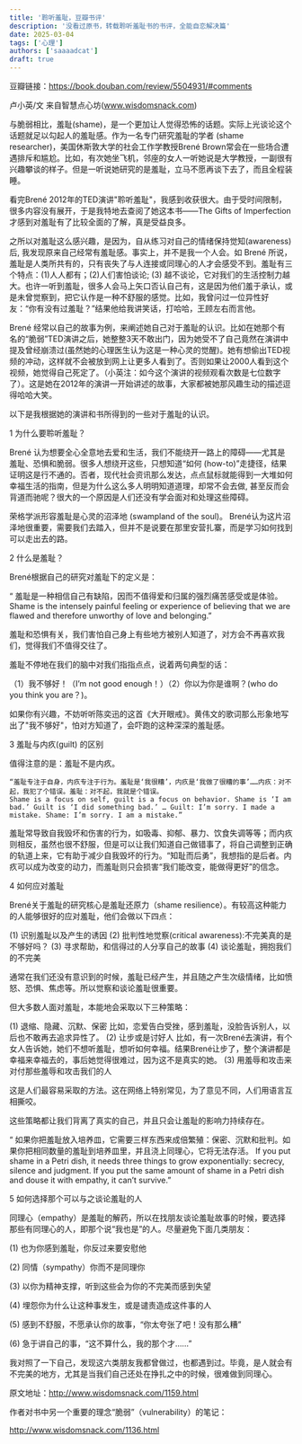 ```yaml
---
title: '聆听羞耻，豆瓣书评'
description: '没看过原书，转载聆听羞耻书的书评，全能自恋解决篇'
date: 2025-03-04
tags: ['心理']
authors: ['saaaadcat']
draft: true
---
```


豆瓣链接：https://book.douban.com/review/5504931/#comments

卢小英/文 来自智慧点心坊(www.wisdomsnack.com)

与脆弱相比，羞耻(shame)，是一个更加让人觉得恐怖的话题。实际上光谈论这个话题就足以勾起人的羞耻感。作为一名专门研究羞耻的学者 (shame researcher)，美国休斯敦大学的社会工作学教授Brené Brown常会在一些场合遭遇排斥和尴尬。比如，有次她坐飞机，邻座的女人一听她说是大学教授，一副很有兴趣攀谈的样子。但是一听说她研究的是羞耻，立马不愿再谈下去了，而且全程装睡。

看完Brené 2012年的TED演讲"聆听羞耻"，我感到收获很大。由于受时间限制，很多内容没有展开，于是我特地去查阅了她这本书——The Gifts of Imperfection才感到对羞耻有了比较全面的了解，真是受益良多。

之所以对羞耻这么感兴趣，是因为，自从练习对自己的情绪保持觉知(awareness)后, 我发现原来自己经常有羞耻感。事实上，并不是我一个人会。如 Brené 所说，羞耻是人类所共有的，只有丧失了与人连接或同理心的人才会感受不到。羞耻有三个特点：(1)人人都有；(2)人们害怕谈论; (3) 越不谈论，它对我们的生活控制力越大。也许一听到羞耻，很多人会马上矢口否认自己有，这是因为他们羞于承认，或是未曾觉察到，把它认作是一种不舒服的感觉。比如，我曾问过一位异性好友：“你有没有过羞耻？”结果他给我讲笑话，打哈哈，王顾左右而言他。

Brené 经常以自己的故事为例，来阐述她自己对于羞耻的认识。比如在她那个有名的“脆弱”TED演讲之后，她整整3天不敢出门，因为她受不了自己竟然在演讲中提及曾经崩溃过(虽然她的心理医生认为这是一种心灵的觉醒)。她有想偷出TED视频的冲动，这样就不会被放到网上让更多人看到了。否则如果让2000人看到这个视频，她觉得自己死定了。（小英注：如今这个演讲的视频观看次数是七位数字了）。这是她在2012年的演讲一开始讲述的故事，大家都被她那风趣生动的描述逗得哈哈大笑。

以下是我根据她的演讲和书所得到的一些对于羞耻的认识。

1 为什么要聆听羞耻？

Brené 认为想要全心全意地去爱和生活，我们不能绕开一路上的障碍——尤其是羞耻、恐惧和脆弱。很多人想绕开这些，只想知道“如何 (how-to)”走捷径，结果证明这是行不通的。否者，现代社会资讯那么发达，点点鼠标就能得到一大堆如何幸福生活的指南，但是为什么这么多人明明知道道理，却常不会去做, 甚至反而会背道而驰呢？很大的一个原因是人们还没有学会面对和处理这些障碍。

荣格学派形容羞耻是心灵的沼泽地 (swampland of the soul)。 Brené认为这片沼泽地很重要，需要我们去踏入，但并不是说要在那里安营扎寨，而是学习如何找到可以走出去的路。

2 什么是羞耻？

Brené根据自己的研究对羞耻下的定义是：

   “ 羞耻是一种相信自己有缺陷，因而不值得爱和归属的强烈痛苦感受或是体验。
    Shame is the intensely painful feeling or experience of believing that we are flawed and therefore unworthy of love and belonging.”

羞耻和恐惧有关，我们害怕自己身上有些地方被别人知道了，对方会不再喜欢我们，觉得我们不值得交往了。

羞耻不停地在我们的脑中对我们指指点点，说着两句典型的话：

（1）我不够好！（I’m not good enough！）（2）你以为你是谁啊？(who do you think you are？)。

如果你有兴趣，不妨听听陈奕迅的这首《大开眼戒》。黄伟文的歌词那么形象地写出了"我不够好"，怕对方知道了，会吓跑的这种深深的羞耻感。

3 羞耻与内疚(guilt) 的区别

值得注意的是：羞耻不是内疚。

    “羞耻专注于自身，内疚专注于行为。羞耻是‘我很糟’，内疚是‘我做了很糟的事’……内疚：对不起，我犯了个错误。羞耻：对不起，我就是个错误。
    Shame is a focus on self, guilt is a focus on behavior. Shame is ‘I am bad.’ Guilt is ‘I did something bad.’ … Guilt: I’m sorry. I made a mistake. Shame: I’m sorry. I am a mistake.”

羞耻常导致自我毁坏和伤害的行为，如吸毒、抑郁、暴力、饮食失调等等；而内疚则相反，虽然也很不舒服，但是可以让我们知道自己做错事了，将自己调整到正确的轨道上来，它有助于减少自我毁坏的行为。“知耻而后勇”，我想指的是后者。内疚可以成为改变的动力，而羞耻则只会损害“我们能改变，能做得更好”的信念。

4 如何应对羞耻

Brené关于羞耻的研究核心是羞耻还原力（shame resilience）。有较高这种能力的人能够很好的应对羞耻，他们会做以下四点：

(1) 识别羞耻以及产生的诱因
(2) 批判性地觉察(critical awareness):不完美真的是不够好吗？
(3) 寻求帮助，和信得过的人分享自己的故事
(4) 谈论羞耻，拥抱我们的不完美

通常在我们还没有意识到的时候，羞耻已经产生，并且随之产生次级情绪，比如愤怒、恐惧、焦虑等。所以觉察和谈论羞耻很重要。

但大多数人面对羞耻，本能地会采取以下三种策略：

(1) 退缩、隐藏、沉默、保密
比如，恋爱告白受挫，感到羞耻，没脸告诉别人，以后也不敢再去追求异性了。
(2) 让步或是讨好人
比如，有一次Brené去演讲，有个女人告诉她，她们不想听羞耻，想听如何幸福。结果Brené让步了，整个演讲都是幸福来幸福去的，事后她觉得很难过，因为这不是真实的她。
(3) 用羞辱和攻击来对付那些羞辱和攻击我们的人

这是人们最容易采取的方法。这在网络上特别常见，为了意见不同，人们用语言互相撕咬。

这些策略都让我们背离了真实的自己，并且只会让羞耻的影响力持续存在。

   “ 如果你把羞耻放入培养皿，它需要三样东西来成倍繁殖：保密、沉默和批判。如果你把相同数量的羞耻到培养皿里，并且浇上同理心，它将无法存活。
    If you put shame in a Petri dish, it needs three things to grow exponentially: secrecy, silence and judgment. If you put the same amount of shame in a Petri dish and douse it with empathy, it can’t survive.”

5 如何选择那个可以与之谈论羞耻的人

同理心（empathy）是羞耻的解药，所以在找朋友谈论羞耻故事的时候，要选择那些有同理心的人，即那个说“我也是”的人。尽量避免下面几类朋友：

(1) 也为你感到羞耻，你反过来要安慰他

(2) 同情（sympathy）你而不是同理你

(3) 以你为精神支撑，听到这些会为你的不完美而感到失望

(4) 埋怨你为什么让这种事发生，或是谴责造成这件事的人

(5) 感到不舒服，不愿承认你的故事，“你太夸张了吧！没有那么糟”

(6) 急于讲自己的事，“这不算什么，我的那个才……”

我对照了一下自己，发现这六类朋友我都曾做过，也都遇到过。毕竟，是人就会有不完美的地方，尤其是当我们自己还处在挣扎之中的时候，很难做到同理心。


原文地址：http://www.wisdomsnack.com/1159.html

作者对书中另一个重要的理念“脆弱”（vulnerability）的笔记：

http://www.wisdomsnack.com/1136.html